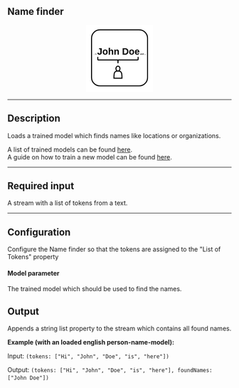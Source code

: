 <!--
  ~ Licensed to the Apache Software Foundation (ASF) under one or more
  ~ contributor license agreements.  See the NOTICE file distributed with
  ~ this work for additional information regarding copyright ownership.
  ~ The ASF licenses this file to You under the Apache License, Version 2.0
  ~ (the "License"); you may not use this file except in compliance with
  ~ the License.  You may obtain a copy of the License at
  ~
  ~    http://www.apache.org/licenses/LICENSE-2.0
  ~
  ~ Unless required by applicable law or agreed to in writing, software
  ~ distributed under the License is distributed on an "AS IS" BASIS,
  ~ WITHOUT WARRANTIES OR CONDITIONS OF ANY KIND, either express or implied.
  ~ See the License for the specific language governing permissions and
  ~ limitations under the License.
  ~
  -->

## Name finder

<p align="center"> 
    <img src="icon.png" width="150px;" class="pe-image-documentation"/>
</p>

***

## Description

Loads a trained model which finds names like locations or organizations.

A list of trained models can be found [here](http://opennlp.sourceforge.net/models-1.5/).\
A guide on how to train a new model can be found [here](https://opennlp.apache.org/docs/1.9.1/manual/opennlp.html#tools.namefind.training).

***

## Required input

A stream with a list of tokens from a text.

***

## Configuration

Configure the Name finder so that the tokens are assigned to the "List of Tokens" property

#### Model parameter

The trained model which should be used to find the names.

## Output

Appends a string list property to the stream which contains all found names.

**Example (with an loaded english person-name-model):**

Input: `(tokens: ["Hi", "John", "Doe", "is", "here"])`

Output: `(tokens: ["Hi", "John", "Doe", "is", "here"], foundNames: ["John Doe"])`
